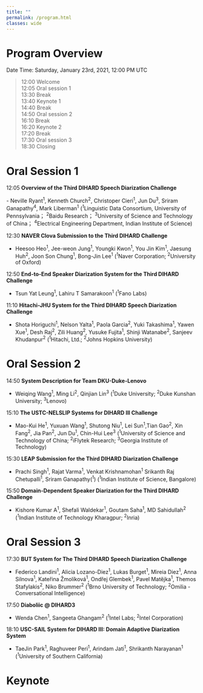 ```yaml
---
title: ""
permalink: /program.html
classes: wide
---
```



# Program Overview
Date Time: Saturday, January 23rd, 2021, 12:00 PM UTC 

> 12:00	 Welcome  
> 12:05  Oral session 1  
> 13:30  Break  
> 13:40	 Keynote 1  
> 14:40	 Break  
> 14:50	 Oral session 2  
> 16:10	 Break  
> 16:20	 Keynote 2  
> 17:20	 Break  
> 17:30	 Oral session 3  
> 18:30	 Closing  

# Oral Session 1
12:05  **Overview of the Third DIHARD Speech Diarization Challenge**  
<p>  - Neville Ryant<sup>1</sup>, Kenneth Church<sup>2</sup>, Christoper Cieri<sup>1</sup>, Jun Du<sup>3</sup>, Sriram Ganapathy<sup>4</sup>, Mark Liberman<sup>1</sup> (<sup>1</sup>Linguistic Data Consortium, University of Pennsylvania； <sup>2</sup>Baidu Research； <sup>3</sup>University of Science and Technology of China； <sup>4</sup>Electrical Engineering Department, Indian Institute of Science)</p>

12:30  **NAVER Clova Submission to the Third DIHARD Challenge**  
- Heesoo Heo<sup>1</sup>, Jee-weon Jung<sup>1</sup>, Youngki Kwon<sup>1</sup>, You Jin Kim<sup>1</sup>, Jaesung Huh<sup>2</sup>, Joon Son Chung<sup>1</sup>, Bong-Jin Lee<sup>1</sup>   (<sup>1</sup>Naver Corporation; <sup>2</sup>University of Oxford)

12:50  **End-to-End Speaker Diarization System for the Third DIHARD Challenge**  
- Tsun Yat Leung<sup>1</sup>, Lahiru T Samarakoon<sup>1</sup> (<sup>1</sup>Fano Labs)

11:10  **Hitachi-JHU System for the Third DIHARD Speech Diarization Challenge**    
- Shota Horiguchi<sup>1</sup>, Nelson Yalta<sup>1</sup>, Paola Garcia<sup>2</sup>, Yuki Takashima<sup>1</sup>, Yawen Xue<sup>1</sup>, Desh Raj<sup>2</sup>, Zili Huang<sup>2</sup>, Yusuke Fujita<sup>1</sup>, Shinji Watanabe<sup>2</sup>, Sanjeev Khudanpur<sup>2</sup> (<sup>1</sup>Hitachi, Ltd.; <sup>2</sup>Johns Hopkins University)


# Oral Session 2
14:50  **System Description for Team DKU-Duke-Lenovo**    
- Weiqing Wang<sup>1</sup>, Ming Li<sup>2</sup>,  Qinjian Lin<sup>3</sup> (<sup>1</sup>Duke University; <sup>2</sup>Duke Kunshan University; <sup>3</sup>Lenovo)

15:10  **The USTC-NELSLIP Systems for DIHARD III Challenge**    
- Mao-Kui He<sup>1</sup>, Yuxuan Wang<sup>1</sup>, Shutong Niu<sup>1</sup>, Lei Sun<sup>1</sup>,Tian Gao<sup>2</sup>, Xin Fang<sup>2</sup>, Jia Pan<sup>2</sup>, Jun Du<sup>1</sup>, Chin-Hui Lee<sup>3</sup> (<sup>1</sup>University of Science and Technology of China; <sup>2</sup>iFlytek Research; <sup>3</sup>Georgia Institute of Technology)

15:30  **LEAP Submission for the Third DIHARD Diarization Challenge**  
- Prachi Singh<sup>1</sup>, Rajat Varma<sup>1</sup>, Venkat Krishnamohan<sup>1</sup> Srikanth Raj Chetupalli<sup>1</sup>, Sriram Ganapathy(<sup>1</sup>) (<sup>1</sup>Indian Institute of Science, Bangalore)

15:50  **Domain-Dependent Speaker Diarization for the Third DIHARD Challenge**
- Kishore Kumar A<sup>1</sup>, Shefali Waldekar<sup>1</sup>, Goutam Saha<sup>1</sup>, MD Sahidullah<sup>2</sup> (<sup>1</sup>Indian Institute of Technology Kharagpur; <sup>2</sup>Inria)


# Oral Session 3
17:30  **BUT System for The Third DIHARD Speech Diarization Challenge**
- Federico Landini<sup>1</sup>, Alicia Lozano-Diez<sup>1</sup>, Lukas Burget<sup>1</sup>, Mireia Diez<sup>1</sup>, Anna Silnova<sup>1</sup>, Kateřina Žmolíková<sup>1</sup>, Ondřej Glembek<sup>1</sup>, Pavel Matějka<sup>1</sup>, Themos Stafylakis<sup>2</sup>, Niko Brummer<sup>2</sup> (<sup>1</sup>Brno University of Technology; <sup>2</sup>Omilia - Conversational Intelligence)

17:50  **Diaboliic @ DIHARD3**
- Wenda Chen<sup>1</sup>, Sangeeta Ghangam<sup>2</sup> (<sup>1</sup>Intel Labs; <sup>2</sup>Intel Corporation)

18:10  **USC-SAIL System for DIHARD III: Domain Adaptive Diarization System**
- TaeJin Park<sup>1</sup>, Raghuveer Peri<sup>1</sup>, Arindam Jati<sup>1</sup>, Shrikanth Narayanan<sup>1</sup> (<sup>1</sup>University of Southern California)


# Keynote


